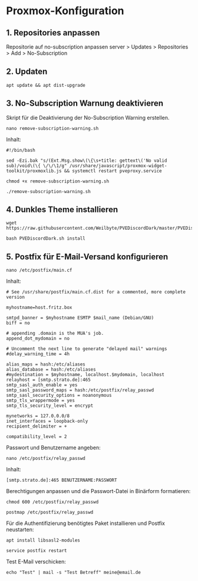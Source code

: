 # Proxmox-Konfiguration

## 1. Repositories anpassen
Repositorie auf no-subscription anpassen
server > Updates > Repositories > Add > No-Subscription

## 2. Updaten
```
apt update && apt dist-upgrade
```

## 3. No-Subscription Warnung deaktivieren
Skript für die Deaktivierung der No-Subscription Warning erstellen.
```
nano remove-subscription-warning.sh
```
Inhalt:
```
#!/bin/bash

sed -Ezi.bak "s/(Ext.Msg.show\(\{\s+title: gettext\('No valid sub)/void\(\{ \/\/\1/g" /usr/share/javascript/proxmox-widget-toolkit/proxmoxlib.js && systemctl restart pveproxy.service
```
```
chmod +x remove-subscription-warning.sh
```
```
./remove-subscription-warning.sh
```
## 4. Dunkles Theme installieren
```
wget https://raw.githubusercontent.com/Weilbyte/PVEDiscordDark/master/PVEDiscordDark.sh
```
```
bash PVEDiscordDark.sh install
```

## 5. Postfix für E-Mail-Versand konfigurieren
```
nano /etc/postfix/main.cf 
```
Inhalt: 
```
# See /usr/share/postfix/main.cf.dist for a commented, more complete version

myhostname=host.fritz.box

smtpd_banner = $myhostname ESMTP $mail_name (Debian/GNU)
biff = no

# appending .domain is the MUA's job.
append_dot_mydomain = no

# Uncomment the next line to generate "delayed mail" warnings
#delay_warning_time = 4h

alias_maps = hash:/etc/aliases
alias_database = hash:/etc/aliases
#mydestination = $myhostname, localhost.$mydomain, localhost
relayhost = [smtp.strato.de]:465
smtp_sasl_auth_enable = yes
smtp_sasl_password_maps = hash:/etc/postfix/relay_passwd
smtp_sasl_security_options = noanonymous
smtp_tls_wrappermode = yes
smtp_tls_security_level = encrypt

mynetworks = 127.0.0.0/8
inet_interfaces = loopback-only
recipient_delimiter = +

compatibility_level = 2
```
Passwort und Benutzername angeben:
```
nano /etc/postfix/relay_passwd
```
Inhalt:
```
[smtp.strato.de]:465 BENUTZERNAME:PASSWORT
```

Berechtigungen anpassen und die Passwort-Datei in Binärform formatieren:
```
chmod 600 /etc/postfix/relay_passwd
```
```
postmap /etc/postfix/relay_passwd
```

Für die Authentifizierung benötigtes Paket installieren und Postfix neustarten:
```
apt install libsasl2-modules
```
```
service postfix restart
```

Test E-Mail verschicken:
```
echo "Test" | mail -s "Test Betreff" meine@email.de 
```
